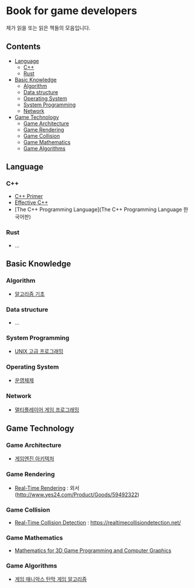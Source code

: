 # Book for game developers

제가 읽을 또는 읽은 책들의 모음입니다.

## Contents

- [Language](#Language)
  * [C++](#C++)
  * [Rust](#Rust)
- [Basic Knowledge](#Basic-Knowledge)
  * [Algorithm](#Algorithm)
  * [Data structure](#Data-structure)
  * [Operating System](#Operating-System)
  * [System Programming](#System-Programming)
  * [Network](#Network)
- [Game Technology](#Game-Technology)
  * [Game Architecture](#Game-Architecture)
  * [Game Rendering](#Game-Rendering)
  * [Game Collision](#Game-Collision)
  * [Game Mathematics](#Game-Mathematics)
  * [Game Algorithms](#Game-Algorithms)

## Language

### C++

* [C++ Primer](http://www.yes24.com/Product/Goods/9124193)
* [Effective C++](http://www.yes24.com/Product/Goods/17525589)
* [The C++ Programming Language](The C++ Programming Language 한국어판)

### Rust

* ...

## Basic Knowledge

### Algorithm

* [알고리즘 기초](http://www.yes24.com/Product/Goods/37582683)

### Data structure

* ...

### System Programming

* [UNIX 고급 프로그래밍](http://www.yes24.com/Product/Goods/14528020)

### Operating System

* [운영체제](http://www.yes24.com/Product/Goods/89496122)

### Network

* [멀티플레이어 게임 프로그래밍](http://www.yes24.com/Product/Goods/38868446)

## Game Technology

### Game Architecture

* [게임엔진 아키텍처](http://www.yes24.com/Product/Goods/101545076)

### Game Rendering

* [Real-Time Rendering](http://www.yes24.com/Product/Goods/408701) : 외서(http://www.yes24.com/Product/Goods/59492322)

### Game Collision

* [Real-Time Collision Detection](http://www.yes24.com/Product/Goods/1701880) : https://realtimecollisiondetection.net/

### Game Mathematics

* [Mathematics for 3D Game Programming and Computer Graphics](http://www.yes24.com/Product/Goods/4478190)

### Game Algorithms

* [게임 매니악스 탄막 게임 알고리즘](http://www.yes24.com/Product/Goods/12041761)
